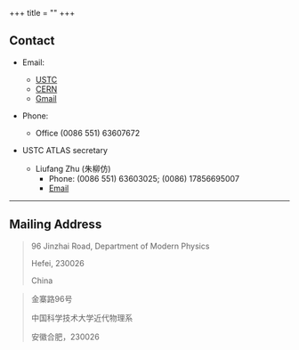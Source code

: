 +++
title = ""
+++

## Contact

* Email:
   * [USTC](mailto:lailinxu@ustc.edu.cn)
   * [CERN](mailto:lailin.xu@cern.ch)
   * [Gmail](mailto:lailinx@gmail.com)
* Phone:
   * Office (0086 551) 63607672

* USTC ATLAS secretary
   * Liufang Zhu (朱柳仿)
      * Phone: (0086 551) 63603025; (0086) 17856695007
      * [Email](mailto:zhulf@ustc.edu.cn)

---

## Mailing Address

> 96 Jinzhai Road, Department of Modern Physics
>
> Hefei, 230026
>
> China

> 金寨路96号
>
> 中国科学技术大学近代物理系
>
> 安徽合肥，230026

